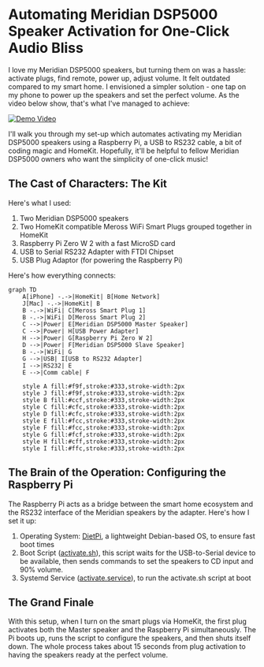 # Automating Meridian DSP5000 Speaker Activation for One-Click Audio Bliss

I love my Meridian DSP5000 speakers, but turning them on was a hassle: activate plugs, find remote, power up, adjust volume. It felt outdated compared to my smart home. I envisioned a simpler solution - one tap on my phone to power up the speakers and set the perfect volume. As the video below show, that's what I've managed to achieve:

[![Demo Video](https://github.com/henry-morris/meridian-maestro/assets/23333300/23c97096-f46a-4fb2-b7d2-0b4ad9895a36)](https://github.com/henry-morris/meridian-maestro/assets/23333300/23c97096-f46a-4fb2-b7d2-0b4ad9895a36)

I'll walk you through my set-up which automates activating my Meridian DSP5000 speakers using a Raspberry Pi, a USB to RS232 cable, a bit of coding magic and HomeKit. Hopefully, it'll be helpful to fellow Meridian DSP5000 owners who want the simplicity of one-click music!

## The Cast of Characters: The Kit

Here's what I used:

1. Two Meridian DSP5000 speakers
2. Two HomeKit compatible Meross WiFi Smart Plugs grouped together in HomeKit
3. Raspberry Pi Zero W 2 with a fast MicroSD card
4. USB to Serial RS232 Adapter with FTDI Chipset
5. USB Plug Adaptor (for powering the Raspberry Pi)

Here's how everything connects:

```mermaid
graph TD
    A[iPhone] -.->|HomeKit| B[Home Network]
    J[Mac] -.->|HomeKit| B
    B -.->|WiFi| C[Meross Smart Plug 1]
    B -.->|WiFi| D[Meross Smart Plug 2]
    C -->|Power| E[Meridian DSP5000 Master Speaker]
    C -->|Power| H[USB Power Adapter]
    H -->|Power| G[Raspberry Pi Zero W 2]
    D -->|Power| F[Meridian DSP5000 Slave Speaker]
    B -.->|WiFi| G
    G -->|USB| I[USB to RS232 Adapter]
    I -->|RS232| E
    E -->|Comm cable| F

    style A fill:#f9f,stroke:#333,stroke-width:2px
    style J fill:#f9f,stroke:#333,stroke-width:2px
    style B fill:#ccf,stroke:#333,stroke-width:2px
    style C fill:#cfc,stroke:#333,stroke-width:2px
    style D fill:#cfc,stroke:#333,stroke-width:2px
    style E fill:#fcc,stroke:#333,stroke-width:2px
    style F fill:#fcc,stroke:#333,stroke-width:2px
    style G fill:#fcf,stroke:#333,stroke-width:2px
    style H fill:#cff,stroke:#333,stroke-width:2px
    style I fill:#ffc,stroke:#333,stroke-width:2px
```

## The Brain of the Operation: Configuring the Raspberry Pi

The Raspberry Pi acts as a bridge between the smart home ecosystem and the RS232 interface of the Meridian speakers by the adapter. Here's how I set it up:

1. Operating System: [DietPi](https://dietpi.com), a lightweight Debian-based OS, to ensure fast boot times
2. Boot Script ([activate.sh](https://github.com/henry-morris/meridian-maestro/blob/main/activate.sh)), this script waits for the USB-to-Serial device to be available, then sends commands to set the speakers to CD input and 90% volume. 
3. Systemd Service ([activate.service](https://github.com/henry-morris/meridian-maestro/blob/main/activate.service)), to run the activate.sh script at boot

## The Grand Finale

With this setup, when I turn on the smart plugs via HomeKit, the first plug activates both the Master speaker and the Raspberry Pi simultaneously. The Pi boots up, runs the script to configure the speakers, and then shuts itself down. The whole process takes about 15 seconds from plug activation to having the speakers ready at the perfect volume.

